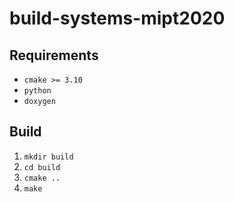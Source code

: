# build-systems-mipt2020

## Requirements
* `cmake >= 3.10`
* `python`
* `doxygen`

## Build
1. `mkdir build`
2. `cd build`
3. `cmake ..`
4. `make`
